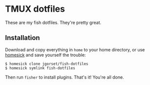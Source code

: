 # TMUX dotfiles

These are my fish dotfiles. They're pretty great.

## Installation

Download and copy everything in `home` to your home directory, or use
[homesick](https://github.com/technicalpickles/homesick) and save
yourself the trouble:

    $ homesick clone jgorset/fish-dotfiles
    $ homesick symlink fish-dotfiles

Then run `fisher` to install plugins. That's it! You're all done.
